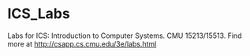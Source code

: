 # ICS_Labs
Labs for ICS: Introduction to Computer Systems. 
CMU 15213/15513. 
Find more at http://csapp.cs.cmu.edu/3e/labs.html
